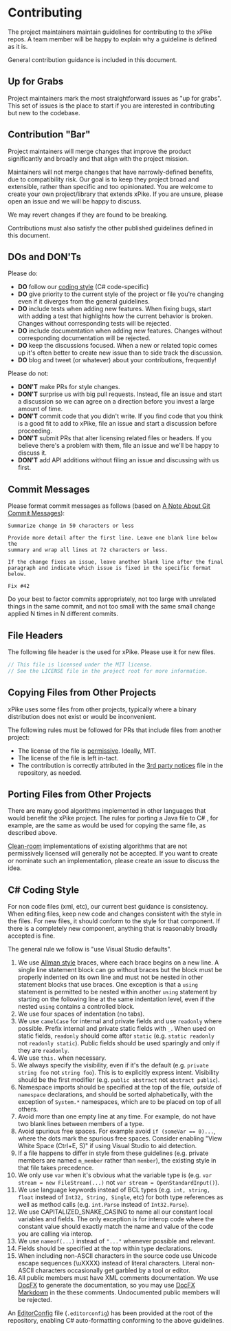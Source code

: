 # Contributing

The project maintainers maintain guidelines for contributing to the xPike repos. A team member will be happy to explain why a guideline is defined as it is.

General contribution guidance is included in this document.

## Up for Grabs

Project maintainers mark the most straightforward issues as "up for grabs". This set of issues is the place to start if you are interested in contributing but new to the codebase.

## Contribution "Bar"

Project maintainers will merge changes that improve the product significantly and broadly and that align with the project mission.

Maintainers will not merge changes that have narrowly-defined benefits, due to compatibility risk. Our goal is to keep they project broad and extensible, rather than specific and too opinionated. You are welcome to create your own project/library that extends xPike. If you are unsure, please open an issue and we will be happy to discuss.

We may revert changes if they are found to be breaking.

Contributions must also satisfy the other published guidelines defined in this document.

## DOs and DON'Ts

Please do:

* **DO** follow our [coding style](##-C#-Coding-Style) (C# code-specific)
* **DO** give priority to the current style of the project or file you're changing even if it diverges from the general guidelines.
* **DO** include tests when adding new features. When fixing bugs, start with adding a test that highlights how the current behavior is broken. Changes without corresponding tests will be rejected.
* **DO** include documentation when adding new features. Changes without corresponding documentation will be rejected.
* **DO** keep the discussions focused. When a new or related topic comes up it's often better to create new issue than to side track the discussion.
* **DO** blog and tweet (or whatever) about your contributions, frequently!

Please do not:

* **DON'T** make PRs for style changes.
* **DON'T** surprise us with big pull requests. Instead, file an issue and start a discussion so we can agree on a direction before you invest a large amount of time.
* **DON'T** commit code that you didn't write. If you find code that you think is a good fit to add to xPike, file an issue and start a discussion before proceeding.
* **DON'T** submit PRs that alter licensing related files or headers. If you believe there's a problem with them, file an issue and we'll be happy to discuss it.
* **DON'T** add API additions without filing an issue and discussing with us first.

## Commit Messages

Please format commit messages as follows (based on [A Note About Git Commit Messages](http://tbaggery.com/2008/04/19/a-note-about-git-commit-messages.html)):

```text
Summarize change in 50 characters or less

Provide more detail after the first line. Leave one blank line below the
summary and wrap all lines at 72 characters or less.

If the change fixes an issue, leave another blank line after the final
paragraph and indicate which issue is fixed in the specific format
below.

Fix #42
```

Do your best to factor commits appropriately, not too large with unrelated things in the same commit, and not too small with the same small change applied N times in N different commits.

## File Headers

The following file header is the used for xPike. Please use it for new files.

```cs
// This file is licensed under the MIT license.
// See the LICENSE file in the project root for more information.
```

## Copying Files from Other Projects

xPike uses some files from other projects, typically where a binary distribution does not exist or would be inconvenient.

The following rules must be followed for PRs that include files from another project:

* The license of the file is [permissive](https://en.wikipedia.org/wiki/Permissive_free_software_licence). Ideally, MIT.
* The license of the file is left in-tact.
* The contribution is correctly attributed in the [3rd party notices](./THIRD-PARTY-NOTICES.TXT) file in the repository, as needed.

## Porting Files from Other Projects

There are many good algorithms implemented in other languages that would benefit the xPike project. The rules for porting a Java file to C# , for example, are the same as would be used for copying the same file, as described above.

[Clean-room](https://en.wikipedia.org/wiki/Clean_room_design) implementations of existing algorithms that are not permissively licensed will generally not be accepted. If you want to create or nominate such an implementation, please create an issue to discuss the idea.

## C# Coding Style

For non code files (xml, etc), our current best guidance is consistency. When editing files, keep new code and changes consistent with the style in the files. For new files, it should conform to the style for that component. If there is a completely new component, anything that is reasonably broadly accepted is fine.

The general rule we follow is "use Visual Studio defaults".

1. We use [Allman style](http://en.wikipedia.org/wiki/Indent_style#Allman_style) braces, where each brace begins on a new line. A single line statement block can go without braces but the block must be properly indented on its own line and must not be nested in other statement blocks that use braces. One exception is that a `using` statement is permitted to be nested within another `using` statement by starting on the following line at the same indentation level, even if the nested `using` contains a controlled block.
2. We use four spaces of indentation (no tabs).
3. We use `camelCase` for internal and private fields and use `readonly` where possible. Prefix internal and private static fields with `_`. When used on static fields, `readonly` should come after `static` (e.g. `static readonly` not `readonly static`).  Public fields should be used sparingly and only if they are `readonly`.
4. We use `this.` when necessary.
5. We always specify the visibility, even if it's the default (e.g.
   `private string foo` not `string foo`). This is to explicitly express intent. Visibility should be the first modifier (e.g. `public abstract` not `abstract public`).
6. Namespace imports should be specified at the top of the file, *outside* of
   `namespace` declarations, and should be sorted alphabetically, with the exception of `System.*` namespaces, which are to be placed on top of all others.
7. Avoid more than one empty line at any time. For example, do not have two blank lines between members of a type.
8. Avoid spurious free spaces.
   For example avoid `if (someVar == 0)...`, where the dots mark the spurious free spaces.
   Consider enabling "View White Space (Ctrl+E, S)" if using Visual Studio to aid detection.
9. If a file happens to differ in style from these guidelines (e.g. private members are named `m_member` rather than `member`), the existing style in that file takes precedence.
10. We only use `var` when it's obvious what the variable type is (e.g. `var stream = new FileStream(...)` not `var stream = OpenStandardInput()`).
11. We use language keywords instead of BCL types (e.g. `int, string, float` instead of `Int32, String, Single`, etc) for both type references as well as method calls (e.g. `int.Parse` instead of `Int32.Parse`).
12. We use CAPITALIZED_SNAKE_CASING to name all our constant local variables and fields. The only exception is for interop code where the constant value should exactly match the name and value of the code you are calling via interop.
13. We use `nameof(...)` instead of `"..."` whenever possible and relevant.
14. Fields should be specified at the top within type declarations.
15. When including non-ASCII characters in the source code use Unicode escape sequences (\uXXXX) instead of literal characters. Literal non-ASCII characters occasionally get garbled by a tool or editor.
16. All public members must have XML comments documentation. We use [DocFX](https://dotnet.github.io/docfx/) to generate the documentation, so you may use [DocFX Markdown](https://dotnet.github.io/docfx/spec/docfx_flavored_markdown.html) in the these comments. Undocumented public members will be rejected.

An [EditorConfig](https://editorconfig.org "EditorConfig homepage") file (`.editorconfig`) has been provided at the root of the repository, enabling C# auto-formatting conforming to the above guidelines.
